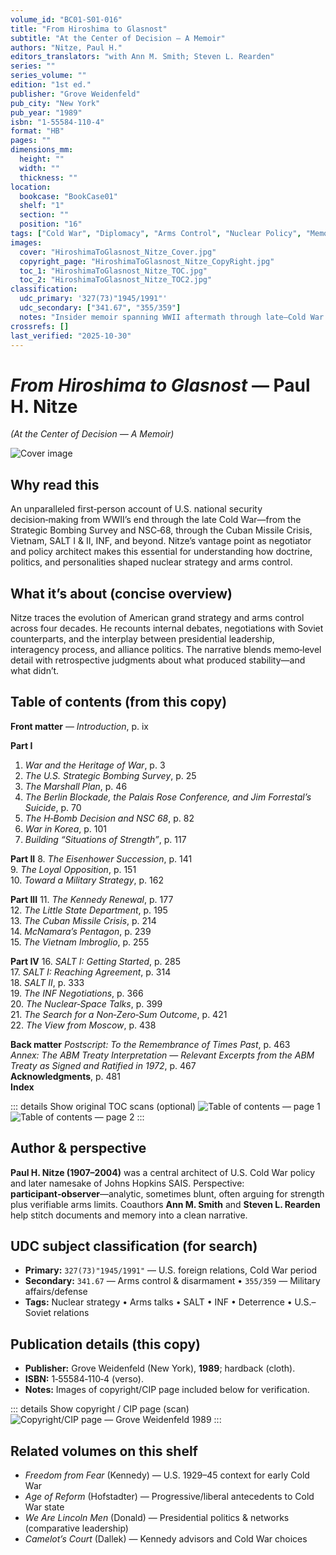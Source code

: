 ```yaml
---
volume_id: "BC01-S01-016"
title: "From Hiroshima to Glasnost"
subtitle: "At the Center of Decision — A Memoir"
authors: "Nitze, Paul H."
editors_translators: "with Ann M. Smith; Steven L. Rearden"
series: ""
series_volume: ""
edition: "1st ed."
publisher: "Grove Weidenfeld"
pub_city: "New York"
pub_year: "1989"
isbn: "1-55584-110-4"
format: "HB"
pages: ""
dimensions_mm:
  height: ""
  width: ""
  thickness: ""
location:
  bookcase: "BookCase01"
  shelf: "1"
  section: ""
  position: "16"
tags: ["Cold War", "Diplomacy", "Arms Control", "Nuclear Policy", "Memoir", "US Foreign Policy"]
images:
  cover: "HiroshimaToGlasnost_Nitze_Cover.jpg"
  copyright_page: "HiroshimaToGlasnost_Nitze_CopyRight.jpg"
  toc_1: "HiroshimaToGlasnost_Nitze_TOC.jpg"
  toc_2: "HiroshimaToGlasnost_Nitze_TOC2.jpg"
classification:
  udc_primary: '327(73)"1945/1991"'
  udc_secondary: ["341.67", "355/359"]
  notes: "Insider memoir spanning WWII aftermath through late–Cold War arms talks."
crossrefs: []
last_verified: "2025-10-30"
---
```


# *From Hiroshima to Glasnost* — **Paul H. Nitze**

*(At the Center of Decision — A Memoir)*

![Cover image](HiroshimaToGlasnost_Nitze_Cover.jpg)

## Why read this
An unparalleled first‑person account of U.S. national security decision‑making from WWII’s end through the late Cold War—from the Strategic Bombing Survey and NSC‑68, through the Cuban Missile Crisis, Vietnam, SALT I & II, INF, and beyond. Nitze’s vantage point as negotiator and policy architect makes this essential for understanding how doctrine, politics, and personalities shaped nuclear strategy and arms control.

## What it’s about (concise overview)
Nitze traces the evolution of American grand strategy and arms control across four decades. He recounts internal debates, negotiations with Soviet counterparts, and the interplay between presidential leadership, interagency process, and alliance politics. The narrative blends memo‑level detail with retrospective judgments about what produced stability—and what didn’t.

## Table of contents (from this copy)

**Front matter** — *Introduction*, p. ix

**Part I**
1. *War and the Heritage of War*, p. 3  
2. *The U.S. Strategic Bombing Survey*, p. 25  
3. *The Marshall Plan*, p. 46  
4. *The Berlin Blockade, the Palais Rose Conference, and Jim Forrestal’s Suicide*, p. 70  
5. *The H‑Bomb Decision and NSC 68*, p. 82  
6. *War in Korea*, p. 101  
7. *Building “Situations of Strength”*, p. 117  

**Part II**
8. *The Eisenhower Succession*, p. 141  
9. *The Loyal Opposition*, p. 151  
10. *Toward a Military Strategy*, p. 162  

**Part III**
11. *The Kennedy Renewal*, p. 177  
12. *The Little State Department*, p. 195  
13. *The Cuban Missile Crisis*, p. 214  
14. *McNamara’s Pentagon*, p. 239  
15. *The Vietnam Imbroglio*, p. 255  

**Part IV**
16. *SALT I: Getting Started*, p. 285  
17. *SALT I: Reaching Agreement*, p. 314  
18. *SALT II*, p. 333  
19. *The INF Negotiations*, p. 366  
20. *The Nuclear‑Space Talks*, p. 399  
21. *The Search for a Non‑Zero‑Sum Outcome*, p. 421  
22. *The View from Moscow*, p. 438  

**Back matter**
*Postscript: To the Remembrance of Times Past*, p. 463  
*Annex: The ABM Treaty Interpretation — Relevant Excerpts from the ABM Treaty as Signed and Ratified in 1972*, p. 467  
**Acknowledgments**, p. 481  
**Index**

::: details Show original TOC scans (optional)
![Table of contents — page 1](HiroshimaToGlasnost_Nitze_TOC.jpg)
![Table of contents — page 2](HiroshimaToGlasnost_Nitze_TOC2.jpg)
:::

## Author & perspective
**Paul H. Nitze (1907–2004)** was a central architect of U.S. Cold War policy and later namesake of Johns Hopkins SAIS. Perspective: **participant‑observer**—analytic, sometimes blunt, often arguing for strength plus verifiable arms limits. Coauthors **Ann M. Smith** and **Steven L. Rearden** help stitch documents and memory into a clean narrative.

## UDC subject classification (for search)
- **Primary:** `327(73)"1945/1991"` — U.S. foreign relations, Cold War period  
- **Secondary:** `341.67` — Arms control & disarmament • `355/359` — Military affairs/defense  
- **Tags:** Nuclear strategy • Arms talks • SALT • INF • Deterrence • U.S.–Soviet relations

## Publication details (this copy)
- **Publisher:** Grove Weidenfeld (New York), **1989**; hardback (cloth).  
- **ISBN:** 1‑55584‑110‑4 (verso).  
- **Notes:** Images of copyright/CIP page included below for verification.

::: details Show copyright / CIP page (scan)
![Copyright/CIP page — Grove Weidenfeld 1989](HiroshimaToGlasnost_Nitze_CopyRight.jpg)
:::

## Related volumes on this shelf
- *Freedom from Fear* (Kennedy) — U.S. 1929–45 context for early Cold War
- *Age of Reform* (Hofstadter) — Progressive/liberal antecedents to Cold War state
- *We Are Lincoln Men* (Donald) — Presidential politics & networks (comparative leadership)
- *Camelot’s Court* (Dallek) — Kennedy advisors and Cold War choices
